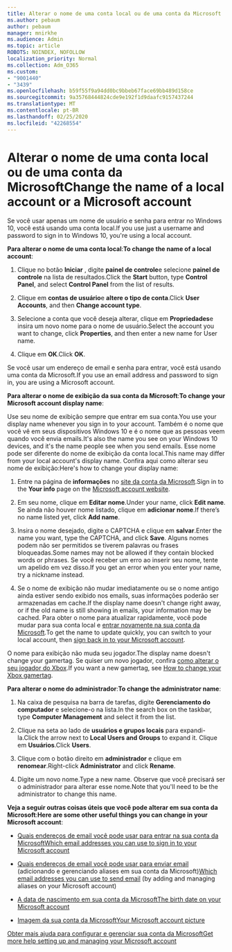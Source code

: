 ```yaml
---
title: Alterar o nome de uma conta local ou de uma conta da Microsoft
ms.author: pebaum
author: pebaum
manager: mnirkhe
ms.audience: Admin
ms.topic: article
ROBOTS: NOINDEX, NOFOLLOW
localization_priority: Normal
ms.collection: Adm_O365
ms.custom:
- "9001440"
- "3439"
ms.openlocfilehash: b59f55f9a94dd0bc9bbeb67face69bb489d158ce
ms.sourcegitcommit: 9a35768444824cde9e192f1d9daafc9157437244
ms.translationtype: MT
ms.contentlocale: pt-BR
ms.lasthandoff: 02/25/2020
ms.locfileid: "42268554"
---
```

# <a name="change-the-name-of-a-local-account-or-a-microsoft-account"></a><span data-ttu-id="9692f-102">Alterar o nome de uma conta local ou de uma conta da Microsoft</span><span class="sxs-lookup"><span data-stu-id="9692f-102">Change the name of a local account or a Microsoft account</span></span>

<span data-ttu-id="9692f-103">Se você usar apenas um nome de usuário e senha para entrar no Windows 10, você está usando uma conta local.</span><span class="sxs-lookup"><span data-stu-id="9692f-103">If you use just a username and password to sign in to Windows 10, you're using a local account.</span></span> 

<span data-ttu-id="9692f-104">**Para alterar o nome de uma conta local**:</span><span class="sxs-lookup"><span data-stu-id="9692f-104">**To change the name of a local account**:</span></span>

1. <span data-ttu-id="9692f-105">Clique no botão **Iniciar** , digite **painel de controle**e selecione **painel de controle** na lista de resultados.</span><span class="sxs-lookup"><span data-stu-id="9692f-105">Click the **Start** button, type **Control Panel**, and select **Control Panel** from the list of results.</span></span>

2. <span data-ttu-id="9692f-106">Clique em **contas de usuário**e **altere o tipo de conta**.</span><span class="sxs-lookup"><span data-stu-id="9692f-106">Click **User Accounts**, and then **Change account type**.</span></span>

3. <span data-ttu-id="9692f-107">Selecione a conta que você deseja alterar, clique em **Propriedades**e insira um novo nome para o nome de usuário.</span><span class="sxs-lookup"><span data-stu-id="9692f-107">Select the account you want to change, click **Properties**, and then enter a new name for User name.</span></span>

4. <span data-ttu-id="9692f-108">Clique em **OK**.</span><span class="sxs-lookup"><span data-stu-id="9692f-108">Click **OK**.</span></span>

<span data-ttu-id="9692f-109">Se você usar um endereço de email e senha para entrar, você está usando uma conta da Microsoft.</span><span class="sxs-lookup"><span data-stu-id="9692f-109">If you use an email address and password to sign in, you are using a Microsoft account.</span></span>

<span data-ttu-id="9692f-110">**Para alterar o nome de exibição da sua conta da Microsoft**:</span><span class="sxs-lookup"><span data-stu-id="9692f-110">**To change your Microsoft account display name**:</span></span>

<span data-ttu-id="9692f-111">Use seu nome de exibição sempre que entrar em sua conta.</span><span class="sxs-lookup"><span data-stu-id="9692f-111">You use your display name whenever you sign in to your account.</span></span> <span data-ttu-id="9692f-112">Também é o nome que você vê em seus dispositivos Windows 10 e é o nome que as pessoas veem quando você envia emails.</span><span class="sxs-lookup"><span data-stu-id="9692f-112">It's also the name you see on your Windows 10 devices, and it's the name people see when you send emails.</span></span> <span data-ttu-id="9692f-113">Esse nome pode ser diferente do nome de exibição da conta local.</span><span class="sxs-lookup"><span data-stu-id="9692f-113">This name may differ from your local account's display name.</span></span> <span data-ttu-id="9692f-114">Confira aqui como alterar seu nome de exibição:</span><span class="sxs-lookup"><span data-stu-id="9692f-114">Here's how to change your display name:</span></span>

1. <span data-ttu-id="9692f-115">Entre na página de **informações** no [site da conta da Microsoft](https://account.microsoft.com/).</span><span class="sxs-lookup"><span data-stu-id="9692f-115">Sign in to the **Your info** page on the [Microsoft account website](https://account.microsoft.com/).</span></span>

2. <span data-ttu-id="9692f-116">Em seu nome, clique em **Editar nome**.</span><span class="sxs-lookup"><span data-stu-id="9692f-116">Under your name, click **Edit name**.</span></span> <span data-ttu-id="9692f-117">Se ainda não houver nome listado, clique em **adicionar nome**.</span><span class="sxs-lookup"><span data-stu-id="9692f-117">If there’s no name listed yet, click **Add name**.</span></span> 

3. <span data-ttu-id="9692f-118">Insira o nome desejado, digite o CAPTCHA e clique em **salvar**.</span><span class="sxs-lookup"><span data-stu-id="9692f-118">Enter the name you want, type the CAPTCHA, and click **Save**.</span></span> <span data-ttu-id="9692f-119">Alguns nomes podem não ser permitidos se tiverem palavras ou frases bloqueadas.</span><span class="sxs-lookup"><span data-stu-id="9692f-119">Some names may not be allowed if they contain blocked words or phrases.</span></span> <span data-ttu-id="9692f-120">Se você receber um erro ao inserir seu nome, tente um apelido em vez disso.</span><span class="sxs-lookup"><span data-stu-id="9692f-120">If you get an error when you enter your name, try a nickname instead.</span></span>

4. <span data-ttu-id="9692f-121">Se o nome de exibição não mudar imediatamente ou se o nome antigo ainda estiver sendo exibido nos emails, suas informações poderão ser armazenadas em cache.</span><span class="sxs-lookup"><span data-stu-id="9692f-121">If the display name doesn't change right away, or if the old name is still showing in emails, your information may be cached.</span></span> <span data-ttu-id="9692f-122">Para obter o nome para atualizar rapidamente, você pode mudar para sua conta local e [entrar novamente na sua conta da Microsoft](https://account.microsoft.com/).</span><span class="sxs-lookup"><span data-stu-id="9692f-122">To get the name to update quickly, you can switch to your local account, then [sign back in to your Microsoft account](https://account.microsoft.com/).</span></span>

<span data-ttu-id="9692f-123">O nome para exibição não muda seu jogador.</span><span class="sxs-lookup"><span data-stu-id="9692f-123">The display name doesn't change your gamertag.</span></span> <span data-ttu-id="9692f-124">Se quiser um novo jogador, confira [como alterar o seu jogador do Xbox](https://support.xbox.com/id-ID/account-management/change-xbox-live-gamertag).</span><span class="sxs-lookup"><span data-stu-id="9692f-124">If you want a new gamertag, see [How to change your Xbox gamertag](https://support.xbox.com/id-ID/account-management/change-xbox-live-gamertag).</span></span>

<span data-ttu-id="9692f-125">**Para alterar o nome do administrador**:</span><span class="sxs-lookup"><span data-stu-id="9692f-125">**To change the administrator name**:</span></span>

1. <span data-ttu-id="9692f-126">Na caixa de pesquisa na barra de tarefas, digite **Gerenciamento do computador** e selecione-o na lista.</span><span class="sxs-lookup"><span data-stu-id="9692f-126">In the search box on the taskbar, type **Computer Management** and select it from the list.</span></span>

2. <span data-ttu-id="9692f-127">Clique na seta ao lado de **usuários e grupos locais** para expandi-la.</span><span class="sxs-lookup"><span data-stu-id="9692f-127">Click the arrow next to **Local Users and Groups** to expand it.</span></span> <span data-ttu-id="9692f-128">Clique em **Usuários**.</span><span class="sxs-lookup"><span data-stu-id="9692f-128">Click **Users**.</span></span>

3. <span data-ttu-id="9692f-129">Clique com o botão direito em **administrador** e clique em **renomear**.</span><span class="sxs-lookup"><span data-stu-id="9692f-129">Right-click **Administrator** and click **Rename**.</span></span>

4. <span data-ttu-id="9692f-130">Digite um novo nome.</span><span class="sxs-lookup"><span data-stu-id="9692f-130">Type a new name.</span></span> <span data-ttu-id="9692f-131">Observe que você precisará ser o administrador para alterar esse nome.</span><span class="sxs-lookup"><span data-stu-id="9692f-131">Note that you'll need to be the administrator to change this name.</span></span>

<span data-ttu-id="9692f-132">**Veja a seguir outras coisas úteis que você pode alterar em sua conta da Microsoft**:</span><span class="sxs-lookup"><span data-stu-id="9692f-132">**Here are some other useful things you can change in your Microsoft account**:</span></span>

- [<span data-ttu-id="9692f-133">Quais endereços de email você pode usar para entrar na sua conta da Microsoft</span><span class="sxs-lookup"><span data-stu-id="9692f-133">Which email addresses you can use to sign in to your Microsoft account</span></span>](https://support.microsoft.com/help/4026162)

- <span data-ttu-id="9692f-134">[Quais endereços de email você pode usar para enviar email](https://support.microsoft.com/help/12407) (adicionando e gerenciando aliases em sua conta da Microsoft)</span><span class="sxs-lookup"><span data-stu-id="9692f-134">[Which email addresses you can use to send email](https://support.microsoft.com/help/12407) (by adding and managing aliases on your Microsoft account)</span></span>

- [<span data-ttu-id="9692f-135">A data de nascimento em sua conta da Microsoft</span><span class="sxs-lookup"><span data-stu-id="9692f-135">The birth date on your Microsoft account</span></span>](https://support.microsoft.com/help/12411)

- [<span data-ttu-id="9692f-136">Imagem da sua conta da Microsoft</span><span class="sxs-lookup"><span data-stu-id="9692f-136">Your Microsoft account picture</span></span>](https://support.microsoft.com/help/4026790)

[<span data-ttu-id="9692f-137">Obter mais ajuda para configurar e gerenciar sua conta da Microsoft</span><span class="sxs-lookup"><span data-stu-id="9692f-137">Get more help setting up and managing your Microsoft account</span></span>](https://support.microsoft.com/hub/4294457/microsoft-account-help#manage-account)